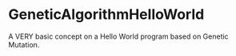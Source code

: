 # GeneticAlgorithmHelloWorld
A VERY basic concept on a Hello World program based on Genetic Mutation.
